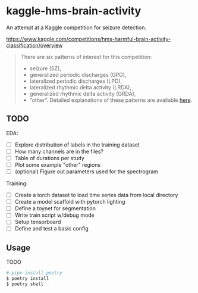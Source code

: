 # kaggle-hms-brain-activity

An attempt at a Kaggle competition for seizure detection.

https://www.kaggle.com/competitions/hms-harmful-brain-activity-classification/overview

> There are six patterns of interest for this competition:
> * seizure (SZ),
> * generalized periodic discharges (GPD),
> * lateralized periodic discharges (LPD),
> * lateralized rhythmic delta activity (LRDA),
> * generalized rhythmic delta activity (GRDA),
> * “other”.
> Detailed explanations of these patterns are available [here](https://www.acns.org/UserFiles/file/ACNSStandardizedCriticalCareEEGTerminology_rev2021.pdf).

## TODO

EDA:
* [ ] Explore distribution of labels in the training dataset
* [ ] How many channels are in the files?
* [ ] Table of durations per study
* [ ] Plot some example "other" regions
* [ ] (optional) Figure out parameters used for the spectrogram

Training:
* [ ] Create a torch dataset to load time series data from local directory
* [ ] Create a model scaffold with pytorch lighting
* [ ] Define a toynet for segmentation
* [ ] Write train script w/debug mode
* [ ] Setup tensorboard
* [ ] Define and test a basic config

## Usage

TODO

```bash
# pipx install poetry
$ poetry install
$ poetry shell
```
